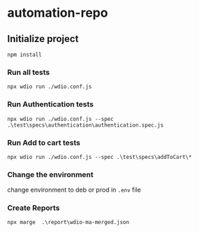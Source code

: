 # automation-repo



## Initialize project
`npm install`

### Run all tests
`npx wdio run ./wdio.conf.js`

### Run Authentication tests
`npx wdio run ./wdio.conf.js --spec .\test\specs\authentication\authentication.spec.js`

### Run Add to cart tests
`npx wdio run ./wdio.conf.js --spec .\test\specs\addToCart\*`

### Change the environment
change environment to deb or prod in `.env` file 

### Create Reports
`npx marge  .\report\wdio-ma-merged.json`



